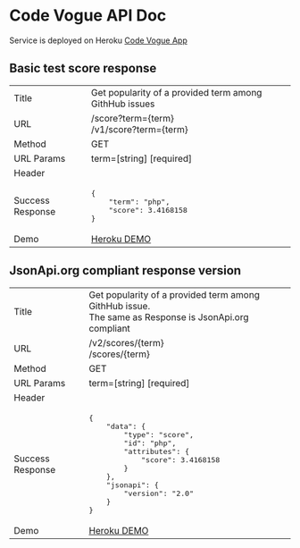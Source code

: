 # Code Vogue API Doc

Service is deployed on Heroku [Code Vogue App](https://code-vogue.herokuapp.com)

 ## Basic test score response

<table>
	<tr>
		<td>Title</td>
		<td>Get popularity of a provided term among GithHub issues</td>        
	</tr>
	<tr>
		<td>URL</td>
		<td>
			/score?term={term}</br>
			/v1/score?term={term}
		</td>
	</tr>
	<tr>
        	<td>Method</td>
        	<td>GET</td>
	</tr>
	<tr>
        	<td>URL Params</td>
        	<td>
			term=[string] [required]
		</td>
	</tr>
	<tr>
		<td>Header</td>
		<td></td>
	</tr>
	<tr>
        	<td>Success Response</td>
        	<td>
			<pre>{
	"term": "php",
	"score": 3.4168158
}</pre>
		</td>
	</tr>
	<tr>
        	<td>Demo</td>
        	<td>
			<a href="https://code-vogue.herokuapp.com/score?term=php">Heroku DEMO</a>
		</td>
	</tr>
</table>


## JsonApi.org compliant response version

<table>
	<tr>
		<td>Title</td>
		<td>
			Get popularity of a provided term among GithHub issue.<br/>
			The same as Response is JsonApi.org compliant
		</td>        
	</tr>
	<tr>
		<td>URL</td>
		<td>
			/v2/scores/{term}</br>
			/scores/{term}
		</td>
	</tr>
	<tr>
        	<td>Method</td>
        	<td>GET</td>
	</tr>
	<tr>
        	<td>URL Params</td>
        	<td>
			term=[string] [required]
		</td>
	</tr>
	<tr>
		<td>Header</td>
		<td></td>
	</tr>
	<tr>
        	<td>Success Response</td>
        	<td>
			<pre>{
	"data": {
		"type": "score",
		"id": "php",
		"attributes": {
			"score": 3.4168158
		}
	}, 
	"jsonapi": {
		"version": "2.0"
	}
}</pre>
		</td>
	</tr>
	<tr>
        	<td>Demo</td>
        	<td>
			<a href="https://code-vogue.herokuapp.com/scores/php">Heroku DEMO</a>
		</td>
	</tr>
</table>



